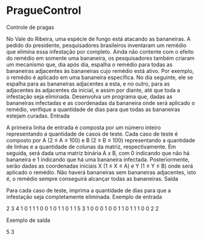 # PragueControl
Controle de pragas

No Vale do Ribeira, uma espécie de fungo está atacando as bananeiras. A pedido do presidente, pesquisadores brasileiros inventaram um remédio que elimina essa infestação por completo. Ainda não contente com o efeito do remédio em somente uma bananeira, os pesquisadores também criaram um mecanismo que, dia após dia, espalha o remédio para todas as bananeiras adjacentes às bananeiras cujo remédio está ativo. Por exemplo, o remédio é aplicado em uma bananeira específica. No dia seguinte, ele se espalha para as bananeiras adjacentes a esta, e no outro, para as adjacentes às adjacentes da inicial, e assim por diante, até que toda a infestação seja eliminada. Desenvolva um programa que, dadas as bananeiras infectadas e as coordenadas da bananeira onde será aplicado o remédio, verifique a quantidade de dias para que todas as bananeiras estejam curadas.
Entrada

A primeira linha de entrada é composta por um número inteiro representando a quantidade de casos de teste. Cada caso de teste é composto por A (2 ≤ A ≤ 100) e B (2 ≤ B ≤ 100) representando a quantidade de linhas e a quantidade de colunas da matriz, respectivamente. Em seguida, será dada uma matriz binária A x B, com 0 indicando que não há bananeira e 1 indicando que há uma bananeira infectada. Posteriormente, serão dadas as coordenadas iniciais X (1 ≤ X ≤ A) e Y (1 ≤ Y ≤ B) onde será aplicado o remédio. Não haverá bananeiras sem bananeiras adjacentes, isto é, o remédio sempre conseguirá alcançar todas as bananeiras.
Saída

Para cada caso de teste, imprima a quantidade de dias para que a infestação seja completamente eliminada.
Exemplo de entrada

2
3 4
1 0 1 1
1 0 0 1
0 1 1 0
1 1
5 3
1 0 0
0 1 0
0 1 1
0 1 1
1 0 0
2 2

Exemplo de saída

5
3
